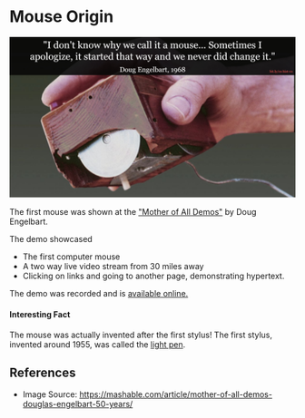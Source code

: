 # Mouse Origin
![mouse origin](mouse-origin.jpg)

The first mouse was shown at the ["Mother of All Demos"](https://en.wikipedia.org/wiki/The_Mother_of_All_Demos) by Doug Engelbart.

The demo showcased
* The first computer mouse
* A two way live video stream from 30 miles away
* Clicking on links and going to another page, demonstrating hypertext.

The demo was recorded and is [available online.](https://youtu.be/yJDv-zdhzMY?t=295)

#### Interesting Fact
The mouse was actually invented after the first stylus! The first stylus, invented around 1955, was called the [light pen](https://en.wikipedia.org/wiki/Light_pen).

## References
* Image Source: https://mashable.com/article/mother-of-all-demos-douglas-engelbart-50-years/
